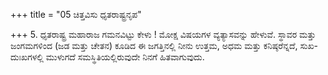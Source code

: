 +++
title = "05 ಚಿತ್ತವಿಸು ಧೃತರಾಷ್ಟ್ರನೃಪ"

+++
5. ಧೃತರಾಷ್ಟ್ರ ಮಹಾರಾಜ ಗಮನವಿಟ್ಟು ಕೇಳು ! ಮೋಕ್ಷ ವಿಷಯಗಳ ವ್ಯತ್ಯಾಸವನ್ನು ಹೇಳುವೆ. ಸ್ಥಾವರ ಮತ್ತು ಜಂಗಮಗಳಿಂದ (ಜಡ ಮತ್ತು ಚೇತನ) ಕೂಡಿದ ಈ ಜಗತ್ತಿನಲ್ಲಿ ನೀನು ಉತ್ತಮ, ಅಧಮ ಮತ್ತು ಕನಿಷ್ಠರೆನ್ನದೆ, ಸುಖ-ದುಃಖಗಳಲ್ಲಿ ಮುಳುಗದೆ ಸಮಸ್ಥಿತಿಯಲ್ಲಿರುವುದೇ ನಿನಗೆ ಹಿತವಾಗುವುದು.